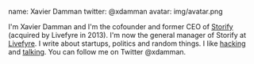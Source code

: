 name: Xavier Damman
twitter: @xdamman
avatar: img/avatar.png

I'm Xavier Damman and I'm the cofounder and former CEO of [Storify](http://storify.com) (acquired by Livefyre in 2013). I'm now the general manager of Storify at [Livefyre](http://livefyre.com). I write about startups, politics and random things. I like [hacking](http://github.com/xdamman) and [talking](/interviews).
You can follow me on Twitter @xdamman.
